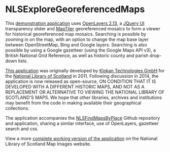 NLSExploreGeoreferencedMaps
===========================

This <a href="https://geo.nls.uk/maps/dev/explore/index.html">demonstration application</a> uses <a href="https://dev.openlayers.org/releases/OpenLayers-2.13.1/">OpenLayers 2.13</a>, a <a href="http://jqueryui.com/">JQuery UI</a> transparency slider and <a href="https://www.maptiler.com/">MapTiler</a> georeferenced mosaics to form a viewer for historical georeferenced map mosaics. Searching is possible by zooming in on the map, with an option to change the map base layer between OpenStreetMap, Bing and Google layers. Searching is also possible by using a Google gazetteer (using the Google Maps API v3), a British National Grid Reference, as well as historic county and parish drop-down lists. 


<a href="https://geo.nls.uk/maps/dev/explore/index.html">This application</a> was originally developed by <a href="https://www.klokantech.com/">Klokan Technologies GmbH</a> for the <a href="https://www.nls.uk">National Library of Scotland<a> in 2011. Following discussion in 2014, the application is now released as open-source, ON CONDITION THAT IT IS DEVELOPED WITH A DIFFERENT HISTORIC MAPS, AND NOT AS A REPLACEMENT OR ALTERNATIVE TO VIEWING THE NATIONAL LIBRARY OF SCOTLAND'S MAPS. We hope that other libraries, archives and institutions may benefit from the code in making available their geographical collections.

The application accompanies the <a href="https://github.com/NationalLibraryOfScotland/NLSFindMapsByPlace">NLSFindMapsByPlace</a> Github repository and application, sharing a similar interface, use of OpenLayers, gazetteer search and css.

View a more <a href="http://maps.nls.uk/geo/explore/">complete working version of the application</a> on the National Library of Scotland Map Images website.
